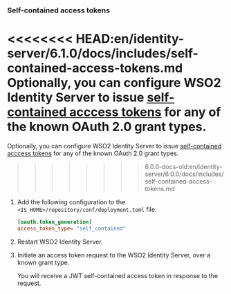 ### Self-contained access tokens

<<<<<<<< HEAD:en/identity-server/6.1.0/docs/includes/self-contained-access-tokens.md
Optionally, you can configure WSO2 Identity Server to issue [self-contained acccess tokens](../../references/concepts/authorization/access-token.md) for any of the known OAuth 2.0 grant types.
========
Optionally, you can configure WSO2 Identity Server to issue [self-contained acccess tokens](../../references/concepts/authorization/access-token.md) for any of the known OAuth 2.0 grant types. 
>>>>>>>> 6.0.0-docs-old:en/identity-server/6.0.0/docs/includes/self-contained-access-tokens.md

1. Add the following configuration to the `<IS_HOME>/repository/conf/deployment.toml` file.

    ```toml
    [oauth.token_generation]
    access_token_type= "self_contained" 
    ```

2. Restart WSO2 Identity Server.

3. Initiate an access token request to the WSO2 Identity Server, over a known grant type. 

    You will receive a JWT self-contained access token in response to the request. 
